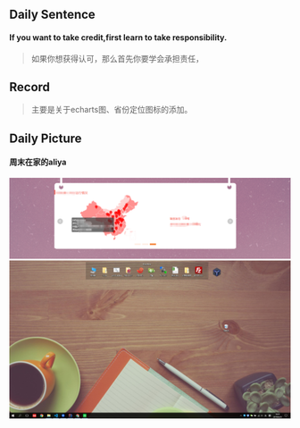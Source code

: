 ## Daily Sentence
#### If you want to take credit,first learn to take responsibility.
> 如果你想获得认可，那么首先你要学会承担责任，

## Record
> 主要是关于echarts图、省份定位图标的添加。

##  Daily Picture
#### 周末在家的aliya
![work](https://github.com/liugezhou/liugezhouImage/blob/master/Diary/2019/06/work0625.png)
![window](https://github.com/liugezhou/liugezhouImage/blob/master/Diary/2019/06/window0625.png)
